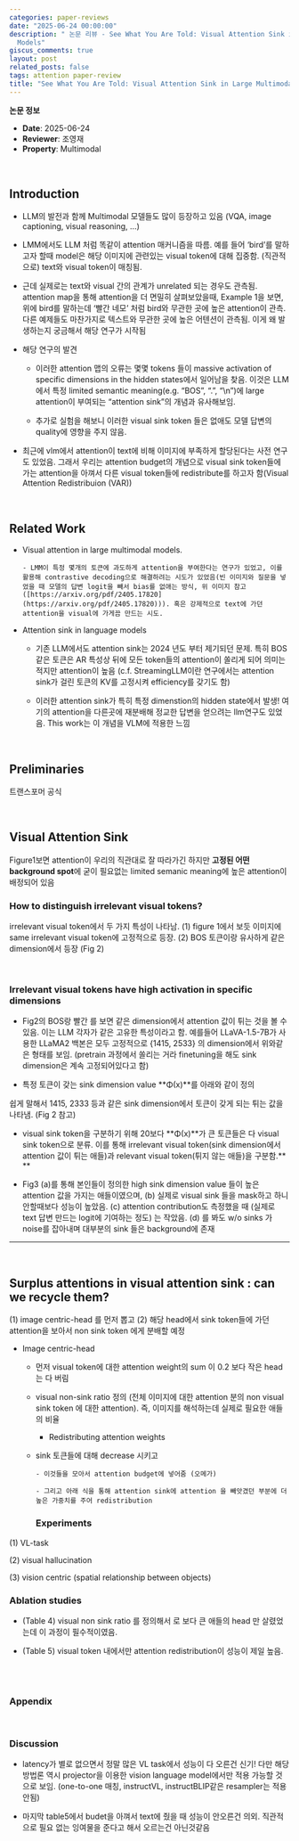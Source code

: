 ```yaml
---
categories: paper-reviews
date: "2025-06-24 00:00:00"
description: " 논문 리뷰 - See What You Are Told: Visual Attention Sink in Large Multimodal
  Models"
giscus_comments: true
layout: post
related_posts: false
tags: attention paper-review
title: "See What You Are Told: Visual Attention Sink in Large Multimodal Models"
---
```


**논문 정보**

- **Date**: 2025-06-24
- **Reviewer**: 조영재
- **Property**: Multimodal

<br/>

## Introduction

- LLM의 발전과 함께 Multimodal 모델들도 많이 등장하고 있음 (VQA, image captioning, visual reasoning, …)

- LMM에서도 LLM 처럼 똑같이 attention 매커니즘을 따름. 예를 들어 ‘bird’를 말하고자 할때 model은 해당 이미지에 관련있는 visual token에 대해 집중함. (직관적으로) text와 visual token이 매칭됨.

- 근데 실제로는 text와 visual 간의 관계가 unrelated 되는 경우도 관측됨. attention map을 통해 attention을 더 면밀히 살펴보았을때, Example 1을 보면, 위에 bird를 말하는데 ‘빨간 네모’ 처럼 bird와 무관한 곳에 높은 attention이 관측. 다른 예제들도 마찬가지로 텍스트와 무관한 곳에 높은 어텐션이 관측됨. 이게 왜 발생하는지 궁금해서 해당 연구가 시작됨

- 해당 연구의 발견

  - 이러한 attention 맵의 오류는 몇몇 tokens 들이 massive activation of specific dimensions in the hidden states에서 일어남을 찾음. 이것은 LLM에서 특정 limited semantic meaning(e.g. “BOS”, “.”, “\n”)에 large attention이 부여되는 “attention sink”의 개념과 유사해보임.

  - 추가로 실험을 해보니 이러한 visual sink token 들은 없애도 모델 답변의 quality에 영향을 주지 않음.

- 최근에 vlm에서 attention이 text에 비해 이미지에 부족하게 할당된다는 사전 연구도 있었음. 그래서 우리는 attention budget의 개념으로 visual sink token들에 가는 attention을 아껴서 다른 visual token들에 redistribute를 하고자 함(Visual Attention Redistribuion (VAR))

<br/>

## Related Work

- Visual attention in large multimodal models.

      - LMM이 특정 몇개의 토큰에 과도하게 attention을 부여한다는 연구가 있었고, 이를 활용해 contrastive decoding으로 해결하려는 시도가 있었음(빈 이미지와 질문을 넣었을 때 모델의 답변 logit을 빼서 bias를 없애는 방식, 위 이미지 참고 ([https://arxiv.org/pdf/2405.17820](https://arxiv.org/pdf/2405.17820))). 혹은 강제적으로 text에 가던 attention을 visual에 가게끔 만드는 시도.

- Attention sink in language models

  - 기존 LLM에서도 attention sink는 2024 년도 부터 제기되던 문제. 특히 BOS 같은 토큰은 AR 특성상 뒤에 모든 token들의 attention이 쏠리게 되어 의미는 적지만 attention이 높음 (c.f. StreamingLLM이란 연구에서는 attention sink가 걸린 토큰의 KV를 고정시켜 efficiency를 갖기도 함)

  - 이러한 attention sink가 특히 특정 dimenstion의 hidden state에서 발생! 여기의 attention을 다른곳에 재분배해 정교한 답변을 얻으려는 llm연구도 있었음. This work는 이 개념을 VLM에 적용한 느낌

  <br/>

## Preliminaries

트랜스포머 공식

<br/>

## Visual Attention Sink

Figure1보면 attention이 우리의 직관대로 잘 따라가긴 하지만 **고정된 어떤 background spot**에 굳이 필요없는 limited semanic meaning에 높은 attention이 배정되어 있음

### How to distinguish irrelevant visual tokens?

irrelevant visual token에서 두 가지 특성이 나타남. (1) figure 1에서 보듯 이미지에 same irrelevant visual token에 고정적으로 등장. (2) BOS 토큰이랑 유사하게 같은 dimension에서 등장 (Fig 2)

<br/>

### Irrelevant visual tokens have high activation in specific dimensions

- Fig2의 BOS랑 빨간<img> 를 보면 같은 dimension에서 attention 값이 튀는 것을 볼 수 있음. 이는 LLM 각자가 같은 고유한 특성이라고 함. 예를들어 LLaVA-1.5-7B가 사용한 LLaMA2 백본은 모두 고정적으로 {1415, 2533} 의 dimension에서 위와같은 형태를 보임. (pretrain 과정에서 쏠리는 거라 finetuning을 해도 sink dimension은 계속 고정되어있다고 함)

- 특정 토큰이 갖는 sink dimension value **Φ(x)**를 아래와 같이 정의

쉽게 말해서 1415, 2333 등과 같은 sink dimension에서 토큰이 갖게 되는 튀는 값을 나타냄. (Fig 2 참고)

- visual sink token을 구분하기 위해 20보다 **Φ(x)**가 큰 토큰들은 다 visual sink token으로 분류. 이를 통해 irrelevant visual token(sink dimension에서 attention 값이 튀는 애들)과 relevant visual token(튀지 않는 애들)을 구분함.\*\* \*\*

- Fig3 (a)를 통해 본인들이 정의한 high sink dimension value 들이 높은 attention 값을 가지는 애들이였으며, (b) 실제로 visual sink 들을 mask하고 하니 안할때보다 성능이 높았음. (c) attention contribution도 측정했을 때 (실제로 text 답변 만드는 logit에 기여하는 정도) 는 작았음. (d) 를 봐도 w/o sinks 가 noise를 잡아내며 대부분의 sink 들은 background에 존재

---

<br/>

## Surplus attentions in visual attention sink : can we recycle them?

(1) image centric-head 를 먼저 뽑고 (2) 해당 head에서 sink token들에 가던 attention을 보아서 non sink token 에게 분배할 예정

- Image centric-head

  - 먼저 visual token에 대한 attention weight의 sum 이 0.2 보다 작은 head는 다 버림

  - visual non-sink ratio 정의 (전체 이미지에 대한 attention 분의 non visual sink token 에 대한 attention). 즉, 이미지를 해석하는데 실제로 필요한 애들의 비율

    - Redistributing attention weights

  - sink 토큰들에 대해 decrease 시키고

        - 이것들을 모아서 attention budget에 넣어줌 (오메가)

        - 그리고 아래 식을 통해 attention sink에 attention 을 빼앗겼던 부분에 더 높은 가중치를 주어 redistribution

    ### Experiments

(1) VL-task

(2) visual hallucination

(3) vision centric (spatial relationship between objects)

### Ablation studies

- (Table 4) visual non sink ratio 를 정의해서 로 보다 큰 애들의 head 만 살렸었는데 이 과정이 필수적이였음.

- (Table 5) visual token 내에서만 attention redistribution이 성능이 제일 높음.

<br/>

<br/>

### Appendix

<br/>

### Discussion

- latency가 별로 없으면서 정말 많은 VL task에서 성능이 다 오른건 신기! 다만 해당 방법론 역시 projector을 이용한 vision language model에서만 적용 가능할 것으로 보임. (one-to-one 매칭, instructVL, instructBLIP같은 resampler는 적용 안됨)

- 마지막 table5에서 budet을 아껴서 text에 줬을 때 성능이 안오른건 의외. 직관적으로 필요 없는 잉여물을 준다고 해서 오르는건 아닌것같음

<br/>

<br/>
